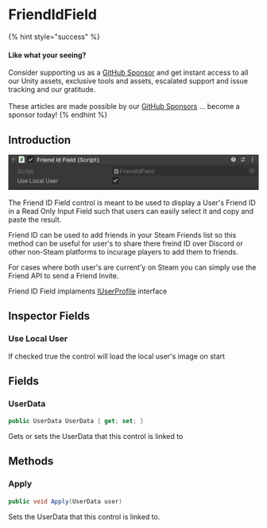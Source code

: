 # FriendIdField

{% hint style="success" %}
#### Like what your seeing?

Consider supporting us as a [GitHub Sponsor](../../../../company/become-a-sponsor.md) and get instant access to all our Unity assets, exclusive tools and assets, escalated support and issue tracking and our gratitude.\
\
These articles are made possible by our [GitHub Sponsors](https://github.com/sponsors/heathen-engineering) ... become a sponsor today!
{% endhint %}

## Introduction

![](<../../../../.gitbook/assets/image (168) (1) (1).png>)

The Friend ID Field control is meant to be used to display a User's Friend ID in a Read Only Input Field such that users can easily select it and copy and paste the result.

Friend ID can be used to add friends in your Steam Friends list so this method can be useful for user's to share there freind ID over Discord or other non-Steam platforms to incurage players to add them to friends.

For cases where both user's are current'y on Steam you can simply use the Friend API to send a Friend Invite.

Friend ID Field implaments [IUserProfile](../interfaces/iuserprofile.md) interface

## Inspector Fields

### Use Local User

If checked true the control will load the local user's image on start

## Fields

### UserData

```csharp
public UserData UserData { get; set; }
```

Gets or sets the UserData that this control is linked to

## Methods

### Apply

```csharp
public void Apply(UserData user)
```

Sets the UserData that this control is linked to.
